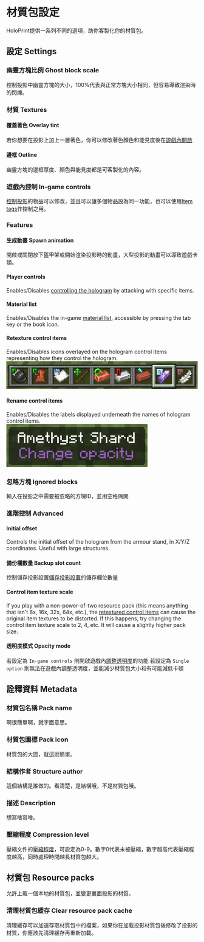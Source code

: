 # 材質包設定
HoloPrint提供一系列不同的選項，助你客製化你的材質包。

## 設定 Settings
### 幽靈方塊比例 Ghost block scale
控制投影中幽靈方塊的大小，100%代表與正常方塊大小相同，但容易導致渲染時的閃爍。

### 材質 Textures
#### 覆蓋著色 Overlay tint
若你想要在投影上加上一層著色，你可以修改著色顏色和能見度後在[遊戲內開啟](/hologram-controls#覆蓋色調-Toggle-overlay-tint)

#### 邊框 Outline
幽靈方塊的邊框厚度、顏色與能見度都是可客製化的內容。

### 遊戲內控制 In-game controls
[控制投影](/hologram-controls)的物品可以修改，並且可以讓多個物品設為同一功能，也可以使用[Item tags](https://minecraft.wiki/w/Item_tag_(Bedrock_Edition))作控制之用。

### Features
#### 生成動畫 Spawn animation
開啟或關閉放下盔甲架或開始渲染投影時的動畫，大型投影的動畫可以導致遊戲卡頓。
#### Player controls
Enables/Disables [controlling the hologram](/hologram-controls) by attacking with specific items.
#### Material list
Enables/Disables the in-game [material list](/hologram-controls#material-list), accessible by pressing the tab key or the book icon.
#### Retexture control items
Enables/Disables icons overlayed on the hologram control items representing how they control the hologram.  
![Retextured control items](assets/retexturedControlItems.png)
#### Rename control items
Enables/Disables the labels displayed underneath the names of hologram control items.  
![Renamed control items](assets/renamedControlItems.png)

### 忽略方塊 Ignored blocks
輸入在投影之中需要被忽略的方塊ID，並用空格隔開

### 進階控制 Advanced
#### Initial offset
Controls the initial offset of the hologram from the armour stand, in X/Y/Z coordinates. Useful with large structures.
#### 備份欄數量 Backup slot count
控制儲存投影設置[儲存投影設置](/hologram-controls#儲存設定-Save-hologram-settings)的儲存欄位數量
#### Control item texture scale
If you play with a non-power-of-two resource pack (this means anything that isn't 8x, 16x, 32x, 64x, etc.), the [retextured control items](#retexture-control-items) can cause the original item textures to be distorted. If this happens, try changing the control item texture scale to 2, 4, etc. It will cause a slightly higher pack size.
#### 透明度模式 Opacity mode
若設定為 `In-game controls` 則開啟遊戲內[調整透明度](/hologram-controls#change-transparency)的功能
若設定為 `Single option` 則無法在遊戲內調整透明度，並能減少材質包大小和有可能減低卡頓

## 詮釋資料 Metadata
### 材質包名稱 Pack name
啊很簡單啊，就字面意思。
### 材質包圖標 Pack icon
材質包的大圖，就這麽簡單。
### 結構作者 Structure author
這個結構是誰做的。看清楚，是結構哦，不是材質包哦。
### 描述 Description
想寫啥寫啥。
### 壓縮程度 Compression level
壓縮文件的[壓縮程度](https://en.wikipedia.org/wiki/Deflate)，可設定為0-9。數字0代表未被壓縮，數字越高代表壓縮程度越高，同時處理時間越長材質包越大。
## 材質包 Resource packs
允許上載一個本地的材質包，並變更裏面投影的材質。
### 清理材質包緩存 Clear resource pack cache
清理緩存可以加速存取材質包中的檔案，如果你在加載投影材質包後修改了投影的材質，你應該先清理緩存再重新加載。

